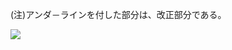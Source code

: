 (注)アンダ－ラインを付した部分は、改正部分である。

![](https://www.nta.go.jp/tmp/7c16ed8c-c469-4ff1-9a06-a31fd880380c/images/92ef98573ab8a24fab1b5154d1548bffc313318d9c7e3f261bfa108be2d45ebf.jpg)